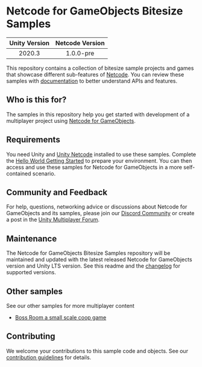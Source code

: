 # Netcode for GameObjects Bitesize Samples

|Unity Version|Netcode Version|
|:-------:|:-------:|
|2020.3|1.0.0-pre|

This repository contains a collection of bitesize sample projects and games that showcase different 
sub-features of [Netcode](https://github.com/Unity-Technologies/com.unity.netcode.gameobjects). You can review these samples with [documentation](https://docs-multiplayer.unity3d.com/docs/learn/bitesize-introduction) to better understand APIs and features.

## Who is this for?

The samples in this repository help you get started with development of a multiplayer 
project using [Netcode for GameObjects](https://github.com/Unity-Technologies/com.unity.netcode.gameobjects). 

## Requirements

You need Unity and [Unity Netcode](https://github.com/Unity-Technologies/com.unity.netcode.gameobjects) installed to use these samples. Complete the [Hello World Getting Started](https://docs-multiplayer.unity3d.com/docs/tutorials/helloworld/helloworldintro) to prepare your environment. You can then access and use these samples for Netcode for GameObjects in a more self-contained scenario.

## Community and Feedback

For help, questions, networking advice or discussions about Netcode for GameObjects and its samples, please join our [Discord Community](https://discord.gg/FM8SE9E) or create a post in the [Unity Multiplayer Forum](https://forum.unity.com/forums/netcode-for-gameobjects.661/).

## Maintenance

The Netcode for GameObjects Bitesize Samples repository will be maintained and updated with the latest released Netcode for GameObjects version and Unity LTS version. See this readme and the [changelog](https://github.com/Unity-Technologies/com.unity.multiplayer.samples.bitesize/blob/main/CHANGELOG.md) for supported versions.

## Other samples
See our other samples for more multiplayer content
- [Boss Room a small scale coop game](https://github.com/Unity-Technologies/com.unity.multiplayer.samples.coop/releases/latest)

## Contributing
We welcome your contributions to this sample code and objects. See our [contribution guidelines](CONTRIBUTING.md) for details.
